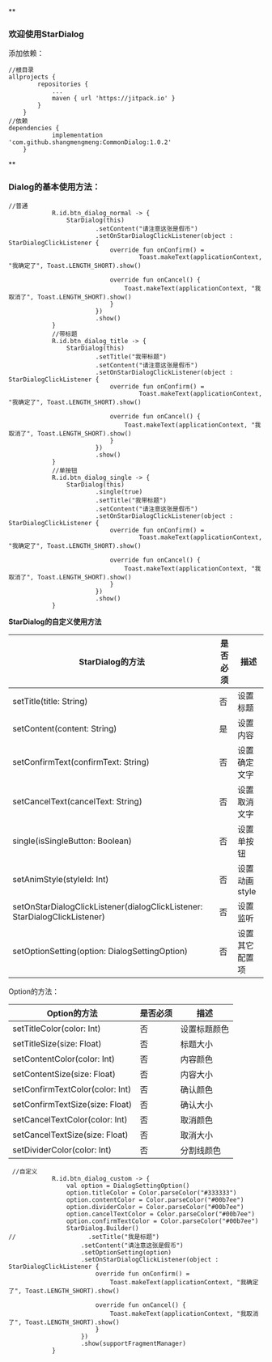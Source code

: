  **

### 欢迎使用StarDialog

添加依赖：

```
//根目录
allprojects {
		repositories {
			...
			maven { url 'https://jitpack.io' }
		}
	}
//依赖
dependencies {
	        implementation 'com.github.shangmengmeng:CommonDialog:1.0.2'
	}
```


** 
### Dialog的基本使用方法：


```
//普通
            R.id.btn_dialog_normal -> {
                StarDialog(this)
                        .setContent("请注意这张是假币")
                        .setOnStarDialogClickListener(object : StarDialogClickListener {
                            override fun onConfirm() =
                                    Toast.makeText(applicationContext, "我确定了", Toast.LENGTH_SHORT).show()

                            override fun onCancel() {
                                Toast.makeText(applicationContext, "我取消了", Toast.LENGTH_SHORT).show()
                            }
                        })
                        .show()
            }
            //带标题
            R.id.btn_dialog_title -> {
                StarDialog(this)
                        .setTitle("我带标题")
                        .setContent("请注意这张是假币")
                        .setOnStarDialogClickListener(object : StarDialogClickListener {
                            override fun onConfirm() =
                                    Toast.makeText(applicationContext, "我确定了", Toast.LENGTH_SHORT).show()

                            override fun onCancel() {
                                Toast.makeText(applicationContext, "我取消了", Toast.LENGTH_SHORT).show()
                            }
                        })
                        .show()
            }
            //单按钮
            R.id.btn_dialog_single -> {
                StarDialog(this)
                        .single(true)
                        .setTitle("我带标题")
                        .setContent("请注意这张是假币")
                        .setOnStarDialogClickListener(object : StarDialogClickListener {
                            override fun onConfirm() =
                                    Toast.makeText(applicationContext, "我确定了", Toast.LENGTH_SHORT).show()

                            override fun onCancel() {
                                Toast.makeText(applicationContext, "我取消了", Toast.LENGTH_SHORT).show()
                            }
                        })
                        .show()
            }
```

 **StarDialog的自定义使用方法**

| StarDialog的方法                                  | 是否必须 | 描述     |
|-------------------------------------|------|--------|
| setTitle(title: String)             | 否    | 设置标题   |
| setContent(content: String)         | 是    | 设置内容   |
| setConfirmText(confirmText: String) | 否    | 设置确定文字 |
| setCancelText(cancelText: String)   | 否    | 设置取消文字 |
| single(isSingleButton: Boolean)     | 否    | 设置单按钮 |
| setAnimStyle(styleId: Int)     | 否    | 设置动画style |
| setOnStarDialogClickListener(dialogClickListener: StarDialogClickListener)     | 否    | 设置监听 |
| setOptionSetting(option: DialogSettingOption)     | 否    | 设置其它配置项 |

Option的方法：

| Option的方法                          | 是否必须 | 描述     |
|-----------------------------|------|--------|
| setTitleColor(color: Int)   | 否    | 设置标题颜色 |
| setTitleSize(size: Float)   | 否    | 标题大小   |
| setContentColor(color: Int) | 否    | 内容颜色   |
| setContentSize(size: Float) | 否    | 内容大小   |
| setConfirmTextColor(color: Int) | 否    | 确认颜色   |
| setConfirmTextSize(size: Float) | 否    | 确认大小   |
| setCancelTextColor(color: Int) | 否    | 取消颜色   |
| setCancelTextSize(size: Float) | 否    | 取消大小   |
| setDividerColor(color: Int) | 否    | 分割线颜色  |


```
 //自定义
            R.id.btn_dialog_custom -> {
                val option = DialogSettingOption()
                option.titleColor = Color.parseColor("#333333")
                option.contentColor = Color.parseColor("#00b7ee")
                option.dividerColor = Color.parseColor("#00b7ee")
                option.cancelTextColor = Color.parseColor("#00b7ee")
                option.confirmTextColor = Color.parseColor("#00b7ee")
                StarDialog.Builder()
//                    .setTitle("我是标题")
                    .setContent("请注意这张是假币")
                    .setOptionSetting(option)
                    .setOnStarDialogClickListener(object : StarDialogClickListener {
                        override fun onConfirm() =
                            Toast.makeText(applicationContext, "我确定了", Toast.LENGTH_SHORT).show()

                        override fun onCancel() {
                            Toast.makeText(applicationContext, "我取消了", Toast.LENGTH_SHORT).show()
                        }
                    })
                    .show(supportFragmentManager)
            }
```

